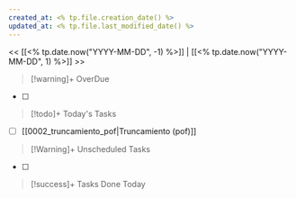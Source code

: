 ```yaml
---
created_at: <% tp.file.creation_date() %>
updated_at: <% tp.file.last_modified_date() %>
---
```


<< [[<% tp.date.now("YYYY-MM-DD", -1) %>]] | [[<% tp.date.now("YYYY-MM-DD", 1) %>]] >>


> [!warning]+ OverDue


- [ ] 

> [!todo]+ Today's Tasks

- [ ] [[0002_truncamiento_pof|Truncamiento (pof)]]

> [!Warning]+ Unscheduled Tasks


- [ ] 

> [!success]+ Tasks Done Today

